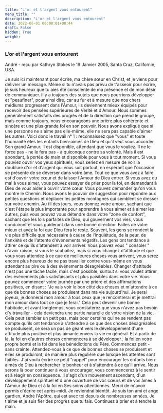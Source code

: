```yaml
---
title: "L'or et l'argent vous entourent"
menu_title: ""
description: "L'or et l'argent vous entourent"
date: 2022-06-01 06:00:01+00:44
draft: False
hidden: True
weight:
---
```

### L'or et l'argent vous entourent

André - reçu par Kathryn Stokes le 19 Janvier 2005, Santa Cruz, Californie, USA.

Je suis ici maintenant pour écrire, ma chère sœur en Christ, et je viens  pour délivrer un message. Même si tu n'avais pas prévu de t'asseoir pour écrire, je suis heureux que tu aies été consciente de ma présence et de mon désir de communiquer.
Il y a toujours des sujets que nous pourrions développer et "peaufiner", pour ainsi dire, car au fur et à mesure que nos chers médiums progressent dans l'Amour, ils deviennent mieux équipés pour recevoir des pensées supérieures de Vérité et d'Amour.
Nous sommes généralement satisfaits des progrès et de la direction que prend le groupe, mais comme toujours, nous encourageons une prière plus cohérente et sincère et une plus grande foi en son pouvoir.
Nous avons expliqué que si une personne ne s'aime pas elle-même, elle ne sera pas capable d'aimer les autres. Voici donc le travail n° 1 : reconnaissez que "vous" et toute l'humanité êtes les enfants bien-aimés de Dieu et qu'il veut vous accorder Son grand Amour. Il est disponible, attendant que vous le vouliez. Il ne le force pas - ne le fera pas - à quiconque contre sa volonté. Mais il est abondant, à portée de main et disponible pour vous à tout moment.
Si vous pouviez ouvrir vos yeux spirituels, vous seriez en mesure de voir la doublure d'or et d'argent qui vous suit partout, en espérant que l'occasion se présente de se déverser dans votre âme. Tout ce que vous avez à faire est d'ouvrir votre cœur et de laisser l'Amour de Dieu entrer. Si vous avez du mal à vous aimer, vous pouvez essayer de prier pour la foi, en demandant à Dieu de vous aider à ouvrir votre cœur. Vous pouvez demander qu'on vous montre le Chemin. Nous avons le pouvoir de suggestion pour répondre aux petites questions et déplacer les petites montagnes qui semblent se dresser sur votre chemin. Au fil des jours, vous donnez votre amour, sachant que c'est l'étape la plus importante pour apprendre à vous aimer et à aimer les autres, puis vous pouvez vous détendre dans votre "zone de confort", sachant que les lois parfaites de Dieu, qui gouvernent vos vies, vous conduiront et vous guideront dans une bonne direction.
Faites de votre mieux et ayez la foi que Dieu fera le reste. Souvent, les gens se rendent la vie plus difficile que nécessaire à cause de l'inquiétude, de la peur, de l'anxiété et de l'attente d'événements négatifs. Les gens ont tendance à attirer ce qu'ils s'attendent à voir arriver. Vous pouvez vous " consoler " d'avoir raison, si vous le souhaitez, mais si vous changez d'attitude et que vous vous attendez à ce que de meilleures choses vous arrivent, vous serez encore plus heureux de ne pas travailler contre vous-même en vous attendant au pire ou à des événements désagréables.
Changer d'attitude n'est pas une tâche facile, mais c'est possible, surtout si vous voulez attirer des événements plus satisfaisants et plus paisibles dans votre vie. Vous pouvez commencer votre journée par une prière et des affirmations positives, en disant : "Je vais voir le bon côté des choses et m'attendre à ce que de bonnes choses se produisent dans ma vie aujourd'hui. Je serai joyeux, je donnerai mon amour à tous ceux que je rencontrerai et je mettrai mon amour dans tout ce que je ferai." Cela peut devenir une bonne habitude, et avant longtemps, vous constaterez que vous n'avez pas besoin d'y travailler - cela deviendra une partie naturelle de votre vision de la vie.
Cela peut sembler un petit pas, mais pour certains qui ne se rendent pas compte qu'ils ont tendance à s'attendre à ce que des choses désagréables se produisent, ce sera un pas de géant vers le développement d'une attitude plus positive et plus aimante envers la vie en général. Et à partir de là, la foi en d'autres choses commencera à se développer ; la foi en votre propre bonté et la foi dans les bénédictions du Père. Commencez petit - sans crainte. Attendez-vous à ce que de bonnes choses se produisent et elles se produiront, de manière plus régulière que lorsque les attentes sont faibles.
J'ai voulu écrire ce petit "rappel" pour encourager les enfants bien-aimés de Dieu à rechercher le bonheur et à s'attendre à ce qu'il arrive. Nous serons là pour continuer à vous encourager, vous commencerez à le sentir et à réagir en conséquence. Il s'agit d'un mouvement ascendant, d'un développement spirituel et d'une ouverture de vos cœurs et de vos âmes à l'Amour de Dieu et à la foi en Ses soins attentionnés.
Merci de m'avoir permis d'écrire cet après-midi. Je reviendrai bientôt.
Je suis ton ami et ange gardien, André l'Apôtre, qui est avec toi depuis de nombreuses années. Je t'aime et je suis fier des progrès que tu fais. Continuez à prier et à tendre la main.